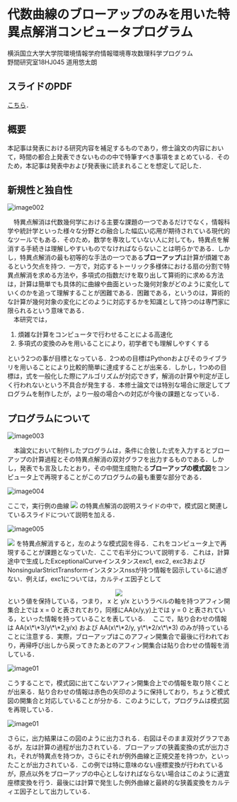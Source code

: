 # 代数曲線のブローアップのみを用いた特異点解消コンピュータプログラム
横浜国立大学大学院環境情報学府情報環境専攻数理科学プログラム  
野間研究室18HJ045 道用悠太朗

## スライドのPDF
[こちら](https://github.com/dafuyafu/curve_resolution/blob/master/master_thesis_slide.pdf)．

## 概要
本記事は発表における研究内容を補足するものであり，修士論文の内容において，時間の都合上発表できないものの中で特筆すべき事項をまとめている．そのため，本記事は発表中および発表後に読まれることを想定して記した．  

## 新規性と独自性
![image002](master_thesis_slide_copy/master_thesis_slide_copy.001.png)

　特異点解消は代数幾何学における主要な課題の一つであるだけでなく，情報科学や統計学といった様々な分野との融合した幅広い応用が期待されている現代的なツールでもある．そのため，数学を専攻していない人に対しても，特異点を解消する手続きは理解しやすいものでなければならないことは明らかである．しかし，特異点解消の最も初等的な手法の一つである**ブローアップ**は計算が煩雑であるという欠点を持つ．一方で，対応するトーリック多様体における扇の分割で特異点解消を求める方法や，多項式の指数だけを取り出して算術的に求める方法は，計算は簡単でも具体的に曲線や曲面といった幾何対象がどのように変化していくのかを追って理解することが困難である．困難である，というのは，算術的な計算が幾何対象の変化にどのように対応するかを知識として持つのは専門家に限られるという意味である．  
　本研究では，
 
1. 煩雑な計算をコンピュータで行わせることによる高速化
1. 多項式の変換のみを用いることにより，初学者でも理解しやすくする

という2つの事が目標となっている．2つめの目標はPythonおよびそのライブラリを用いることにより比較的簡単に達成することが出来る．しかし，1つめの目標は，式を一般化した際にアルゴリズムが対応できず，解消の計算や判定が正しく行われないという不具合が発生する．本修士論文では特別な場合に限定してプログラムを制作したが，より一般の場合への対応が今後の課題となっている．

## プログラムについて
![image003](master_thesis_slide_copy/master_thesis_slide_copy.004.png)

　本論文において制作したプログラムは，条件に合致した式を入力するとブローアップの計算過程とその特異点解消の双対グラフを出力するものである．しかし，発表でも言及したとおり，その中間生成物たる**ブローアップの模式図**をコンピュータ上で再現することがこのプログラムの最も重要な部分である．
 
![image004](master_thesis_slide_copy/master_thesis_slide_copy.005.png)

ここで，実行例の曲線 ![](https://latex.codecogs.com/gif.latex?x^3-y^2=0) の特異点解消の説明スライドの中で，模式図と関連しているスライドについて説明を加える．

![image005](master_thesis_slide_copy/master_thesis_slide_copy.006.png)

 ![](https://latex.codecogs.com/gif.latex?x^3-y^2=0) を特異点解消すると，左のような模式図を得る．これをコンピュータ上で再現することが課題となっていた．ここで右半分について説明する．これは，計算途中で生成したExceptionalCurveインスタンスexc1, exc2, exc3およびNonsingularStrictTransformインスタンスnssが持つ情報を図示しているに過ぎない．例えば，exc1については，カルティエ因子として
<div align="center">
<img src="master_thesis_slide_copy/texclip20200214020525.png">
</div>
という値を保持している，つまり， x と y/x というラベルの軸を持つアフィン開集合上では x = 0 と表されており，同様にAA(x/y,y)上では y = 0 と表されている，といった情報を持っていることを表している.  
　ここで，貼り合わせの情報は AA(x\*\*3/y\*\*2,y/x) および AA(x\*\*2/y, y\*\*2/x\*\*3) のみが持っていることに注意する．実際，ブローアップはこのアフィン開集合で最後に行われており，再帰呼び出しから戻ってきたあとのアフィン開集合は貼り合わせの情報を消している．
 
![image01](master_thesis_slide_copy/master_thesis_slide_copy.008.png)

こうすることで，模式図に出てこないアフィン開集合上での情報を取り除くことが出来る．貼り合わせの情報は赤色の矢印のように保持しており，ちょうど模式図の開集合と対応していることが分かる．このようにして，プログラムは模式図を再現している．

![image01](master_thesis_slide_copy/master_thesis_slide_copy.007.png)

さらに，出力結果はこの図のように出力される．右図はそのまま双対グラフであるが，左は計算の過程が出力されている．ブローアップの狭義変換の式が出力され，それが特異点を持つか，さらにそれが例外曲線と正規交差を持つか，といったことが出力されている．この例では特に意味のない座標変換が行われているが，原点以外をブローアップの中心としなければならない場合はこのように適宜座標変換を行う．最後には計算で発生した例外曲線と最終的な狭義変換をカルティエ因子として出力している．